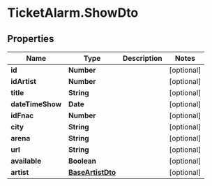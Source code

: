 # TicketAlarm.ShowDto

## Properties

Name | Type | Description | Notes
------------ | ------------- | ------------- | -------------
**id** | **Number** |  | [optional] 
**idArtist** | **Number** |  | [optional] 
**title** | **String** |  | [optional] 
**dateTimeShow** | **Date** |  | [optional] 
**idFnac** | **Number** |  | [optional] 
**city** | **String** |  | [optional] 
**arena** | **String** |  | [optional] 
**url** | **String** |  | [optional] 
**available** | **Boolean** |  | [optional] 
**artist** | [**BaseArtistDto**](BaseArtistDto.md) |  | [optional] 


